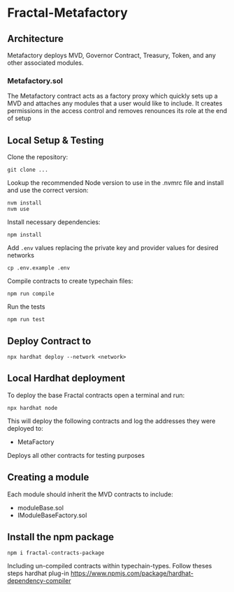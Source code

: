 # Fractal-Metafactory

## Architecture

Metafactory deploys MVD, Governor Contract, Treasury, Token, and any other associated modules.


### Metafactory.sol

The Metafactory contract acts as a factory proxy which quickly sets up a MVD and attaches any modules that a user would like to include. It creates permissions in the access control and removes renounces its role at the end of setup

## Local Setup & Testing

Clone the repository:
```shell
git clone ...
```

Lookup the recommended Node version to use in the .nvmrc file and install and use the correct version:
```shell
nvm install 
nvm use
```

Install necessary dependencies:
```shell
npm install
```

Add `.env` values replacing the private key and provider values for desired networks
```shell
cp .env.example .env
```

Compile contracts to create typechain files:
```shell
npm run compile
```

Run the tests
```shell
npm run test
```

## Deploy Contract to <network>
```shell
npx hardhat deploy --network <network>
```

## Local Hardhat deployment

To deploy the base Fractal contracts open a terminal and run:
```shell
npx hardhat node
```
This will deploy the following contracts and log the addresses they were deployed to:
 - MetaFactory

Deploys all other contracts for testing purposes

## Creating a module

Each module should inherit the MVD contracts to include:
 - moduleBase.sol 
 - IModuleBaseFactory.sol

## Install the npm package
 ```shell
npm i fractal-contracts-package
```

Including un-compiled contracts within typechain-types. Follow theses steps hardhat plug-in https://www.npmjs.com/package/hardhat-dependency-compiler

